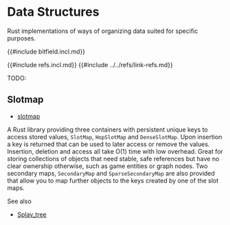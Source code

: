 # Data Structures

Rust implementations of ways of organizing data suited for specific purposes.

{{#include bitfield.incl.md}}

{{#include refs.incl.md}}
{{#include ../../refs/link-refs.md}}
<div class="hidden">
TODO:

## Slotmap

- [slotmap](https://crates.io/crates/slotmap)

A Rust library providing three containers with persistent unique keys to access stored values, `SlotMap`, `HopSlotMap` and `DenseSlotMap`. Upon insertion a key is returned that can be used to later access or remove the values. Insertion, deletion and access all take O(1) time with low overhead. Great for storing collections of objects that need stable, safe references but have no clear ownership otherwise, such as game entities or graph nodes. Two secondary maps, `SecondaryMap` and `SparseSecondaryMap` are also provided that allow you to map further objects to the keys created by one of the slot maps.

See also

- [Splay_tree](https://en.wikipedia.org/wiki/Splay_tree)

</div>
